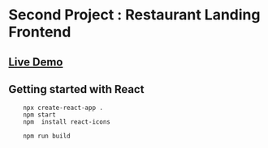 # Second Project : Restaurant Landing Frontend

 ##  <a href="https://restaurantreactfrontend.netlify.app/">Live Demo</a>

## Getting started with React

        npx create-react-app .
        npm start
        npm  install react-icons

        npm run build
